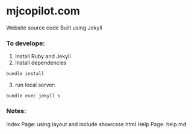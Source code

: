 # mjcopilot.com

Website source code
Built using Jekyll


### To develope:

1. Install Ruby and Jekyll
2. Install dependencies

```
bundle install
```

3. run local server:

```
bundle exec jekyll s
```

### Notes:

Index Page: using layout and include showcase.html
Help Page: help.md

